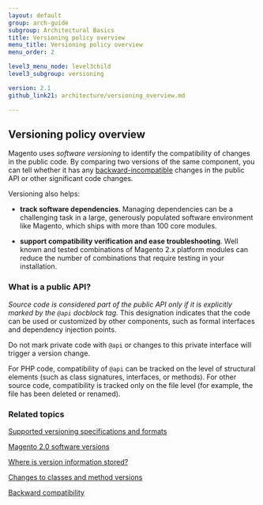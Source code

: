 ```yaml
---
layout: default
group: arch-guide
subgroup: Architectural Basics
title: Versioning policy overview
menu_title: Versioning policy overview
menu_order: 2

level3_menu_node: level3child
level3_subgroup: versioning

version: 2.1
github_link21: architecture/versioning_overview.md

---
```


<h2 id="verpol">Versioning policy overview</h2>

Magento  uses <i>software versioning</i> to identify the compatibility of changes in the public code. By comparing two versions of the same component, you can tell whether it has any <a href="{{ site.gdeurl21 }}architecture/back-compatibility.html">backward-incompatible</a> changes in the public API or other significant code changes. 

Versioning also helps:

* <b>track  software dependencies</b>. Managing dependencies can be a challenging task in a large, generously populated software environment like Magento, which ships with more than 100 core modules. 


* <b>support compatibility verification and ease troubleshooting</b>. Well known and tested combinations of Magento 2.x platform modules can reduce the number of combinations that require testing in your installation. 


<h3>What is a public API?</h3>

<i>Source code is considered part of the public API only if it is explicitly marked by the `@api` docblock tag.</i> This designation indicates that the code can be used or customized by other components, such as formal interfaces and dependency injection points. 


<div class="bs-callout bs-callout-warning">
    <p>Do not mark private code with <code>@api</code> or changes to this private interface  will trigger a version change.</p>
</div>

For PHP code, compatibility of <code>@api</code> can be tracked on the level of structural elements (such as class signatures, interfaces, or methods). For other source code, compatibility is tracked only on the file level (for example, the file has been deleted or renamed).



<h3>Related topics</h3>
<a href="{{ site.gdeurl21 }}architecture/versioning_spec_format.html">Supported versioning specifications and formats</a>

<a href="{{ site.gdeurl21 }}architecture/software_versions.html">Magento 2.0 software versions</a>

<a href="{{ site.gdeurl21 }}architecture/version_store.html">Where is version information stored?</a>

<a href="{{ site.gdeurl21 }}architecture/change_table.html">Changes to classes and method versions</a>


<a href="{{ site.gdeurl21 }}architecture/back-compatibility.html">Backward compatibility</a>






